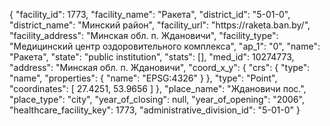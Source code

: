 {
    "facility_id": 1773,
    "facility_name": "Ракета",
    "district_id": "5-01-0",
    "district_name": "Минский район",
    "facility_url": "https:\/\/raketa.ban.by\/",
    "facility_address": "Минская обл. п. Ждановичи",
    "facility_type": "Медицинский центр оздоровительного комплекса",
    "ap_1": "0",
    "name": "Ракета",
    "state": "public institution",
    "stats": [],
    "med_id": 10274773,
    "address": "Минская обл. п. Ждановичи",
    "coord_x_y": {
        "crs": {
            "type": "name",
            "properties": {
                "name": "EPSG:4326"
            }
        },
        "type": "Point",
        "coordinates": [
            27.4251,
            53.9656
        ]
    },
    "place_name": "Ждановичи пос.",
    "place_type": "city",
    "year_of_closing": null,
    "year_of_opening": "2006",
    "healthcare_facility_key": 1773,
    "administrative_division_id": "5-01-0"
}